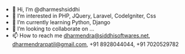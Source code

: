 - 👋 Hi, I’m @dharmeshsiddhi
- 👀 I’m interested in PHP, JQuery, Laravel, CodeIgniter, Css
- 🌱 I’m currently learning Python, Django
- 💞️ I’m looking to collaborate on ...
- 📫 How to reach me dharmendra@siddhisoftwares.net, dharmendrarpatil@gmail.com, +91 8928044044, +91 7020529782

<!---
dharmeshsiddhi/dharmeshsiddhi is a ✨ special ✨ repository because its `README.md` (this file) appears on your GitHub profile.
You can click the Preview link to take a look at your changes.
--->
